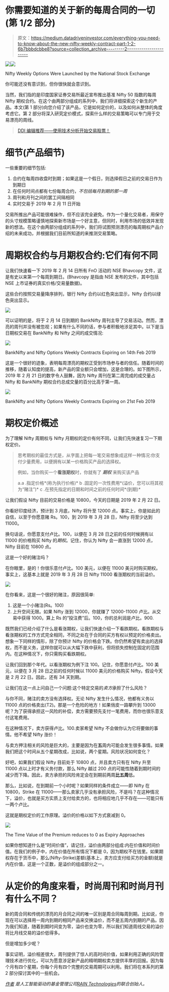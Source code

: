 # 你需要知道的关于新的每周合同的一切(第 1/2 部分)

> 原文：<https://medium.datadriveninvestor.com/everything-you-need-to-know-about-the-new-nifty-weekly-contract-part-1-2-6b7bbbdcbbe8?source=collection_archive---------2----------------------->

[![](img/f04d56467934125fd98ff88f88aa446f.png)](http://www.track.datadriveninvestor.com/1B9E)![](img/e94eb70e47e32bd45a7069db108ebd17.png)

Nifty Weekly Options Were Launched by the National Stock Exchange

你可能还没有意识到，但你很快就会意识到。

当然，我们指的是印度国家证券交易所最近宣布推出基准 Nifty 50 指数的每周 Nifty 期权合约。在这个由两部分组成的系列中，我们将详细探索这个新生的产品。本文(第 1 部分)向您介绍了该产品，它是如何定价的，以及如何从整体的角度考虑它。第 2 部分将深入研究定价模式，探索什么样的交易策略可以专门用于交易漂亮的周线。

> [DDI 编辑推荐——使用技术分析开始交易股票！](http://go.datadriveninvestor.com/stocktradingTA1/matf)

# 细节(产品细节)

一些重要的细节包括:

1.  合约在每周四收盘时到期；如果这是一个假日，则选择假日之前的交易日作为到期日
2.  在任何时间点都有七份每周合约，*不包括每月到期的那一周*
3.  周刊和月刊之间的罢工间隔相同
4.  实时交易于 2019 年 2 月 11 日开始

交易所推出产品可能很难操作，但不应该完全避免。作为一个量化交易者，用保守的头寸规模策略谨慎地探索新市场是一个好主意，但同时，利用市场的低效并发现新的想法。在这个由两部分组成的系列中，我们将试图预测漂亮的每周期权产品介绍的未来成功，并根据我们目前所知道的来推测交易策略。

# 周期权合约与月期权合约:它们有何不同

让我们快速看一下 2019 年 2 月 14 日所有 FnO 活动的 NSE Bhavcopy 文件，这是有史以来第一个每周到期日。(Bhavcopy 是指由 NSE 发布的文件，其中包括 NSE 上市证券的真实价格/交易量数据)。

这些合约按照交易量降序排列，银行 Nifty 合约以红色突出显示，Nifty 合约以绿色突出显示。

![](img/3c753772b52dd3a1e434aeed5b20c588.png)

可以证明的是，将于 2 月 14 日到期的 BankNifty 周刊主导了交易活动。然而，漂亮的周刊并没有被忽视；如果有什么不同的话，参与者积极地涉足其中。以下是当日期权交易在 BankNifty 和 Nifty 之间的成交情况:

![](img/263b1eb9734e266f16934501d1d6e71e.png)

BankNifty and Nifty Options Weekly Contracts Expiring on 14th Feb 2019

这是一个很好的迹象，表明每周漂亮的期权正受到市场参与者的信任。随着时间的推移，随着认知度的提高，新产品的营业额只会增加，这是合理的。如下图所示，2019 年 2 月 21 日的数字令人鼓舞，因为 Nifty 周刊在第二周完成的成交量占 Nifty 和 BankNifty 期权合约总成交量的百分比高于第一周。

![](img/53834cd1dba286792d7cafa8e2725ca0.png)

BankNifty and Nifty Options Weekly Contracts Expiring on 21st Feb 2019

# 期权定价概述

为了理解 Nifty 周期权与 Nifty 月期权的定价有何不同，让我们先快速复习一下期权定价。

> 思考期权的最佳方式是，从字面上把每一笔交易想象成这样一种情况:你支付少量费用，以便拥有以某一价格购买产品的选择权。
> 
> 例如，当你购买一个**看涨期权**时，你就有了 ***期权*** 来购买该产品
> 
> a.a .指定价格*(称为执行价格)* b .固定的一次性费用*(溢价，您可以将其视为“赌注”)* c .在预先指定的日期和时间之前的任何时间*(到期)*

让我们假设 Nifty 目前的交易价格是 10800，今天的日期是 2019 年 2 月 22 日。

你看好印度经济，预计到 3 月底，Nifty 将升至 12000 点。事实上，你是如此的自信，以至于你愿意赌 Rs。100，到 2019 年 3 月 28 日，Nifty 将至少达到 11000。

换句话说，你愿意支付卢比。100，以便在 3 月 28 日之前的任何时候拥有以 11000 的价格购买 Nifty 的*期权*。记住，你认为 Nifty 会一直涨到 12000 点，Nifty 目前在 10800 点。

这是一个好的赌注吗？

在你眼里，是的！你很乐意付卢比。100 美元，以便在 11000 美元时购买期权。事实上，这基本上就是 2019 年 3 月 28 日 Nifty 11000 看涨期权的当前溢价。

![](img/e5d0215f050e8651806a0626d06d9ea3.png)

在你看来，这是一个很好的赌注，原因很简单:

1.  这是一个小赌注(Rs。100)
2.  上升空间无限。如果 Nifty 涨到 12000，你就赚了 12000-11000 卢比。从交易中获得 1000。算上 Rs 的“投注费”后。100，你的总利润是卢比。900.

既然我们已经介绍了什么是看涨期权，让我们快速介绍一下看跌期权。看跌期权与看涨期权的工作方式完全相同，不同之处在于合同的买方有权以预定的价格卖出。想象一下同样的情形，除了你预计 Nifty 的价格会下跌。你仍然希望有卖出的选择权，而不是义务，这样你就可以从大幅下跌中获利，但将损失控制在固定的范围内。在这种情况下，你只需购买看跌期权。

让我们回到那个年代。以看涨期权为例下注 100。记住，你愿意付卢比。100 美元，以便在 3 月 28 日之前的任何时候以 11000 美元的价格购买 Nifty。假设今天是 2 月 22 日。因此，还有 34 天到期。

让我们在这一点上问自己一个问题:这个特定交易的*卖方*承担了什么风险？

与你不同，赌注的卖方没有选择权。无论 Nifty 发生什么情况，他都有义务以 11000 点的价格卖出(T2)。那是一个危险的地方！如果俏皮一路攀升到 13000 呢？为了获得承担这一风险的补偿，卖方需要预先支付一笔费用，而你也很乐意支付这笔费用。

在这种情况下，卖方获得卢比。100.卖家希望 Nifty 不会做你认为它将要做的事情。他不希望 Nifty 涨价！

与卖方押注相关的风险是巨大的，主要是因为在**五**周内可能会发生很多事情。如果我们把这个时间从五个星期改成，比如说，两个星期。风险状况如何变化？

好吧，如果我们假设 Nifty 目前处于 10800 点，并且卖方只有在 Nifty 升至 11000 点以上时才有义务付款，那么 Nifty 越过 200 点的可能性随着到期时间的减少而下降。因此，卖方承担的风险肯定会在到期前两周**比五周**低。

那么，比如说，在到期前一个小时呢？如果同样的条件成立——即 Nifty 在 10800，Strike 在 11000——那么卖家几乎没有承担风险，不是吗？在这种情况下，溢价，也就是买方实质上支付给卖方的，也将相应地几乎不存在——可能只有一两个卢比。

这就是期权定价的工作原理。溢价的价格以如下方式衰减到 0。

![](img/d518c92d0305cb8e4151d5504606dba2.png)

The Time Value of the Premium reduces to 0 as Expiry Approaches

如果你想知道什么是“时间价值”，请记住，溢价由两部分组成:内在价值和时间价值。在我们的例子中，内在价值在所有情况下都是 0，因为期权不在钱里。如果期权存在于货币中，那么(Nifty-Strike)差额(基本上，卖方应支付给买方的金额)就是内在价值，这是一个正数，是溢价的组成部分之一。

# 从定价的角度来看，时尚周刊和时尚月刊有什么不同？

新的周合同和传统的漂亮的月合同之间的唯一区别是周合同每周到期。比如说，你现在可以选择用一周内到期的相同产品来交换溢价，而不是五周内到期的产品。因为我们知道，随着到期时间变为零，溢价也变为零，所以我们知道周线交易的溢价将比月线交易的溢价低得多。

但是增加多少呢？

事实证明，溢价相差很大，周刊提供了惊人的高时间价值，如果利用正确的风险管理技术进行优化，可以为愿意涉足新产品的精明期权卖方提供丰厚的回报。因为每个月有四个星期，你每个月有四个完整的交易周期可以利用。我们将在本系列的第 2 部分探讨其中的一些机会。

*[*作者*](https://www.linkedin.com/in/raghukumarrksv) *是人工智能驱动的基金管理公司*[*RAIN Technologies*](https://rainfund.ai/)*的联合创始人。**